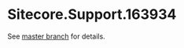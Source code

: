 # Sitecore.Support.163934

See [master branch](https://github.com/sitecoresupport/Sitecore.Support.163934) for details.